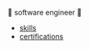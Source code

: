 🔰 software engineer 🔰
  - [skills](https://github.com/mone9610/mone9610/blob/main/docs/SKILLS.md)
  - [certifications](https://github.com/mone9610/mone9610/blob/main/docs/CERTIFICATIONS.md)